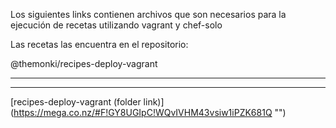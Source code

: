 Los siguientes links contienen archivos que son necesarios para la ejecución de 
recetas utilizando vagrant y chef-solo

Las recetas las encuentra en el repositorio: 

@themonki/recipes-deploy-vagrant

*************************************************************
*************************************************************
[recipes-deploy-vagrant (folder link)] (https://mega.co.nz/#F!GY8UGIpC!WQvIVHM43vsiw1iPZK681Q "")


